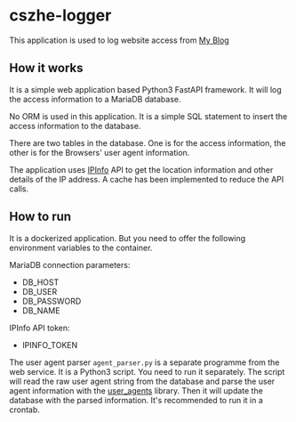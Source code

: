 # cszhe-logger
This application is used to log website access from [My Blog](https://www.hezongjian.com)

## How it works

It is a simple web application based Python3 FastAPI framework. It will log the access information to a MariaDB database.

No ORM is used in this application. It is a simple SQL statement to insert the access information to the database.

There are two tables in the database. One is for the access information, the other is for the Browsers' user agent information.

The application uses [IPInfo](https://ipinfo.io/) API to get the location information and other details of the IP address. A cache has been implemented to reduce the API calls.

## How to run

It is a dockerized application. But you need to offer the following environment variables to the container.

MariaDB connection parameters:

- DB_HOST
- DB_USER
- DB_PASSWORD
- DB_NAME

IPInfo API token:

- IPINFO_TOKEN

The user agent parser `agent_parser.py` is a separate programme from the web service. It is a Python3 script. You need to run it separately. The script will read the raw user agent string from the database and parse the user agent information with the [user_agents](https://pypi.org/project/user-agents/) library. Then it will update the database with the parsed information. It's recommended to run it in a crontab.

